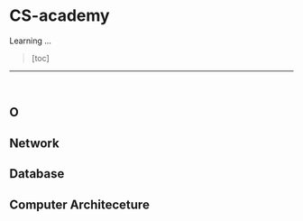 # CS-academy





Learning ...

> [toc]
>
> 



--------

<br>

## O 

[Operating Systems]: https://github.com/Dinoryong/CS-academy/tree/main/OS









## Network





## Database





## Computer Architeceture



